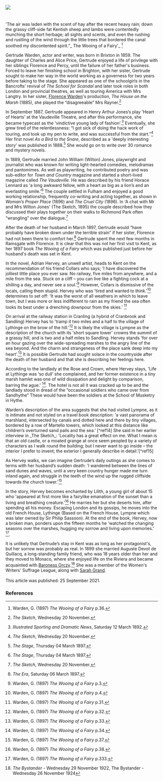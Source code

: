 <a href="https://www.kent-maps.online"><img src="https://kent-map.github.io/mdpress/juncture/ve-button.png"></a>
<param ve-config title="Gertrude Warden (Gertrude Isabel Price) (1859-1925)" author="Michelle Crowther" layout="vtl" 
banner="https://raw.githubusercontent.com/kent-map/images/main/banners/19c.jpg">

<param ve-entity eid="Q1000312" aliases="Sandgate">
<param ve-entity eid="Q967166" aliases="Hythe">
<param ve-entity eid="Q2056118" aliases="Lympne">
<param ve-entity eid="Q1863660" aliases="Sandling">

#

'The air was laden with the scent of hay after the recent heavy rain; down the grassy cliff-side fat Kentish sheep and lambs were contentedly munching the short herbage; all sights and scents, and even the rushing and rustling of the wind through the little trees that bordered the canal soothed my discontented spirit.”_ The Wooing of a Fairy'_ [^ref1]
<param ve-image url="https://upload.wikimedia.org/wikipedia/commons/0/0b/LympneCastle1830.jpg" label="Lympne Castle, 1830" attribution="Verne Equinox at English Wikipedia, Public domain, via Wikimedia Commons">
<param ve-image url="https://upload.wikimedia.org/wikipedia/commons/8/85/Lympne_Castle%2C_Kent_-_geograph.org.uk_-_730491.jpg" label="Lympne Castle, Kent" attribution="John Mavin">

Gertrude Warden, actor and writer, was born in Brixton in 1859. The daughter of Charles and Alice Price, Gertrude enjoyed a life of privilege with her siblings Florence and Percy, until the failure of her father's business. Forced to leave her finishing school in Brighton, with her sister, Gertrude sought to make her way in the world working as a governess for two years before taking to the stage. She appeared as one of the schoolgirls in the Bancrofts’ revival of _The School for Scandal_ and later took roles in both London and provincial theatres, as well as touring America with Mrs Langtry. In her sister, [Florence Warden](/19c/19c-florence-warden-biography)'s production, _The House on the Marsh_ (1885), she played the “disagreeable” Mrs Rayner.[^ref2] 
<param ve-image url="https://upload.wikimedia.org/wikipedia/commons/0/0a/The_School_for_Scandal_%28BM_1868%2C0808.5776_2%29.jpg" label="The School for Scandal" attribution="British Museum, Public domain, via Wikimedia Commons">
<param ve-image url="https://upload.wikimedia.org/wikipedia/commons/1/19/Lillie_Langtry.jpg" label="Lillie Langtry" attribution="Bassano, Public domain, via Wikimedia Commons">

In September 1887, Gertrude appeared in Henry Arthur Jones’s play 'Heart of Hearts' at the Vaudeville Theatre, and after this performance, she became typecast as the 'vindictive young lady of fashion'.[^ref3]    Eventually, she grew tired of the relentlessness: “I got sick of doing the hack work of touring, and took up my pen to write, and was successful from the start.”[^ref4]  Her first novel _As a Bird to the Snare_, described as a 'deeply interesting story' was published in 1888.[^ref5]  She would go on to write over 30 romance and mystery novels.
<param ve-image url="https://upload.wikimedia.org/wikipedia/commons/2/2a/Vaudeville_Theatre_London.jpg" label="Vaudeville Theatre, London" attribution="Mrs Ellacott, CC BY-SA 3.0, via Wikimedia Commons">

In 1889, Gertrude married John William (Wilton) Jones, playwright and journalist who was known for writing light-hearted comedies, melodramas and pantomimes.  As well as playwriting, he contributed poetry and was sub-editor for _Town and Country_ magazine and started a short-lived magazine called _The Vaudeville_. He was described by his friend Horace Lennard as 'a long awkward fellow, with a heart as big as a lion’s and an everlasting smile.'[^ref5]   The couple settled in Fulham and enjoyed a good working relationship, frequently co-writing and acting together, as shown in _Woman’s Proper Place_ (1896)  and _The Cruel City_ (1896).  In 'A chat with Mr and Mrs Wilton Jones' (The Sketch, 1895) the couple described how they discussed their plays together on their walks to Richmond Park often “wrangling” over the dialogue.[^ref6]
<param ve-image url="https://upload.wikimedia.org/wikipedia/commons/1/19/G_Durand_Saturday_Night_at_the_Victoria_Theatre_BL.jpg" label="Saturday Night at the Victoria Theatre, wood-engraving, published in The Graphic, 26 October 1872" attribution="Godefroy Durand, Public domain, via Wikimedia Commons © The British Library Board">

After the death of her husband in March 1897, Gertrude would “have probably have broken down under the terrible strain” if her sister, Florence had not been there to comfort her.[^ref7]  Gertrude spent the next few months in Ramsgate with Florence.  It is clear that this was not her first visit to Kent, as her 1897 book _The Wooing of a Fairy_ which was published just before her husband's death was set in Kent.
<param ve-image url="https://upload.wikimedia.org/wikipedia/commons/7/7e/Portret_van_Florence_Warden%2C_RP-F-2001-7-1358E-15.jpg" label="Florence Warden" attribution="Rijksmuseum, CC0, via Wikimedia Commons">

In the novel, Adrian Hervey, an unwell artist, heads to Kent on the recommendation of his friend Collars who says; 'I have discovered the jolliest little place you ever saw. No railway, five miles from anywhere, and a mile from the sea. Stuck on a cliff – you can live like a fighting cock at a shilling a day, and never see a soul.'[^ref8] However, Collars is dismissive of the locals, calling them stupid. Hervey who was 'tired and wanted to think.'[^ref9] determines to set off: 'It was the worst of all weathers in which to leave town, but I was more or less indifferent to rain as my friend the sea often looks its best under a drenching downpour from the skies.' [^ref10]
<param ve-image url="https://upload.wikimedia.org/wikipedia/commons/6/69/Castle_Close%2C_Lympne_-_geograph.org.uk_-_1413598.jpg" label="Castle Close, Lympne" attribution="Chris Whippet">

On arrival at the railway station in Cranling (a hybrid of Cranbrook and Sandling) Hervey has to 'tramp it two miles and a half to the village of Lythinge on the brow of the hill.'[^ref11] It is likely the village is Lympne as the description of the church with its 'short square tower' crowns the summit of a grassy hill, and is two and a half miles to Sandling. Hervey stands 'for over an hour gazing over the wide-spreading marshes to the angry line of the sea beyond. And the charm and strangeness of the place sank deep into my heart'.[^ref12]  It is possible Gertrude had sought solace in the countryside after the death of her husband and that she is describing her feelings here.
<param ve-image url="https://upload.wikimedia.org/wikipedia/commons/f/f0/St_Stephen%2C_Lympne%2C_Kent_-_geograph.org.uk_-_326052.jpg" label="St Stephen, Lympne, Kent" attribution="John Salmon">
<param ve-image url="https://upload.wikimedia.org/wikipedia/commons/3/34/Sandling_Junction_station_%28postcard%29.jpg" label="Sandling Junction Station, 1910s" attibution="Parsons Library, Hythe, Public domain, via Wikimedia Commons">
<param ve-map center="Q7416406" zoom="15">

According to the landlady at the Rose and Crown, where Hervey stays, 'Life at Lythinge was ‘so dull’ she complained, and her former existence in a tiny marsh hamlet was one of wild dissipation and delight by comparison, barring the ague.' [^ref13].  The hotel is not all it was cracked up to be and the landlady stood in dread of the “occasional soldiers who came over from Sandhythe” These would have been the soldiers at the School of Musketry in Hythe.
<param ve-image url="https://stor.artstor.org/stor/4ef7a1d3-e56d-464b-a53e-af0841504286" label="School of Musketry, Hythe">
<param ve-image url="https://stor.artstor.org/stor/99116851-20a9-4b76-8cb3-7ddce7a43d3b" label="Hythe Military Canal" attribution="Michelle Crowther"> 
<param ve-map center="Q967166" zoom="15">                                                                                                                                       
Warden’s description of the area suggests that she had visited Lympne, as it is intimate and not styled on a travel book description: 'a vast panorama of marshland, intersected by canals and dotted here and there by tiny villages, bordered by a row of Martello towers, which looked at this distance like children’s overturned sand pails and the sea.' [^ref14]  She said in her earlier interview in _The Sketch_: 'Locality has a great effect on me. What I mean is that an old castle, or a moated grange at once seem peopled by a variety of characters as I walk round the building; but I never want to go inside – the interior I prefer to invent; the exterior I generally describe in detail.'[^ref15] 
<param ve-image url="https://upload.wikimedia.org/wikipedia/commons/0/06/Port_Lympne_%2837%29.JPG" label="Lympne" attribution="Serge Ottaviani, CC BY-SA 4.0, via Wikimedia Commons">
<param ve-image url="https://upload.wikimedia.org/wikipedia/commons/b/bc/Martello_Towers_14_and_15.jpg" label="Martello Towers near Hythe Ranges" attribution="Michael Coppins, CC BY-SA 4.0, via Wikimedia Commons">

As Hervey walks, we can imagine Gertrude’s daily outings as she comes to terms with her husband’s sudden death:
'I wandered between the lines of sand dunes and waves, until a very keen country hunger made me turn inland again, and struggle in the teeth of the wind up the rugged cliffside towards the church tower.'[^ref16] 
<param ve-image url="https://upload.wikimedia.org/wikipedia/commons/8/88/St_Stephen%2C_Lympne_2.JPG" label="St Stephen's Church, Lympne" attribution="Poliphilo, CC0, via Wikimedia Commons">

In the story, Hervey becomes enchanted by Lilith, a young girl of about 15 who 'appeared at first more like a fairylike emanation of the sunset than a living and breathing creature.'[^ref17] He marries her but she deserts him, after spending all his money. Escaping London and its gossips, he moves into the old French House, Lythinge (Based on the French House, Lympne which was later owned by Sir Philip Sassoon). At the end of the book, Hervey, now a broken man, ponders upon the fifteen months he 'watched the changing seasons over the marshes, hugging my sorrow and living upon memories.' [^ref18]. 
<param ve-image url="https://stor.artstor.org/stor/e0d0f20a-3c3f-48db-ba79-f8fc85a1d38e" label="Illustration on the front cover of The Wooing of a Fairy" attribution="British library, public domain">
<param ve-map center="Q2056118" zoom="15">

It is unlikely that Gertrude’s stay in Kent was as long as her protagonist's, but her sorrow was probably as real. In 1899 she married Auguste Devot de Quillacq, a long-standing family friend, who was 18 years older than her and they moved to Monaco, where she enjoyed life on the Riviera and became acquainted with [Baroness Orczy](/20c/20c-orczy-biography).[^ref19] She was a member of the Women's Writers' Suffrage League, along with [Sarah Grand](/19c/19c-grand-biography).
<br><br>
This article was published: 25 September 2021.
<param ve-image url="https://upload.wikimedia.org/wikipedia/commons/8/81/Baroness_Emma_Orczy_%28Bassano%29.jpg" label="Baroness Orczy" attribution="Bassano Ltd, Public domain, via Wikimedia Commons">

### References

[^ref1]: Warden, G. (1897) _The Wooing of a Fairy_ p.36.   
[^ref2]: _The Sketch_, Wednesday 20 November.   
[^ref3]: _Illustrated Sporting and Dramatic News_, Saturday 12 March 1892.   
[^ref4]: _The Sketch_, Wednesday 20 November.   
[^ref5]: _The Stage_, Thursday 04 March 1897.   
[^ref6]: _The Sketch_, Wednesday 20 November.   
[^ref7]: _The Era_, Saturday 06 March 1897.   
[^ref8]: Warden, G. (1897) _The Wooing of a Fairy_ p.3.   
[^ref9]: Warden, G. (1897) _The Wooing of a Fairy_ p.4.   
[^ref10]: Warden, G. (1897) _The Wooing of a Fairy_ p.31.   
[^ref11]: Warden, G. (1897) _The Wooing of a Fairy_ p.32.   
[^ref12]: Warden, G. (1897) _The Wooing of a Fairy_ p.33.   
[^ref13]: Warden, G. (1897) _The Wooing of a Fairy_ p.34.   
[^ref14]: Warden, G. (1897) _The Wooing of a Fairy_ p.35.   
[^ref15]:  _The Sketch_- Wednesday 20 November 1895
[^ref16]: Warden, G. (1897) _The Wooing of a Fairy_ p.37.   
[^ref17]: Warden, G. (1897) _The Wooing of a Fairy_ p.38.   
[^ref18]: Warden, G. (1897) _The Wooing of a Fairy_ p.333.   
[^ref19]: _The Bystander_ - Wednesday 29 November 1922, The Bystander - Wednesday 26 November 1924
